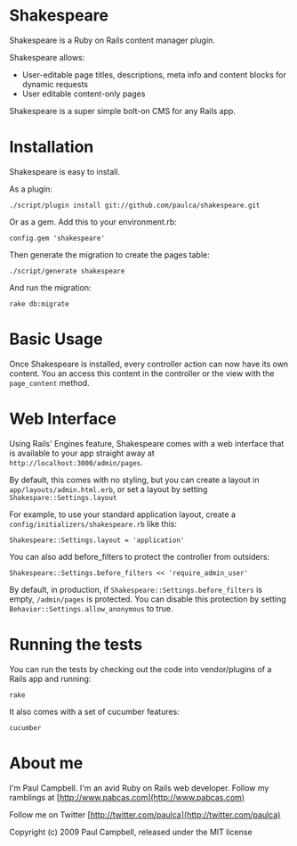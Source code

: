 Shakespeare
===========

Shakespeare is a Ruby on Rails content manager plugin.

Shakespeare allows:

- User-editable page titles, descriptions, meta info and content blocks for dynamic requests
- User editable content-only pages

Shakespeare is a super simple bolt-on CMS for any Rails app.

Installation
============

Shakespeare is easy to install.

As a plugin:

    ./script/plugin install git://github.com/paulca/shakespeare.git

Or as a gem. Add this to your environment.rb:

    config.gem 'shakespeare'

Then generate the migration to create the pages table:

    ./script/generate shakespeare

And run the migration:

    rake db:migrate

Basic Usage
===========

Once Shakespeare is installed, every controller action can now have its own content. You an access this content in the controller or the view with the `page_content` method.

Web Interface
=============

Using Rails' Engines feature, Shakespeare comes with a web interface that is available to your app straight away at `http://localhost:3000/admin/pages`.

By default, this comes with no styling, but you can create a layout in `app/layouts/admin.html.erb`, or set a layout by setting `Shakespare::Settings.layout`

For example, to use your standard application layout, create a `config/initializers/shakespeare.rb` like this:

    Shakespeare::Settings.layout = 'application'

You can also add before_filters to protect the controller from outsiders:

    Shakespeare::Settings.before_filters << 'require_admin_user'
    
By default, in production, if `Shakespeare::Settings.before_filters` is empty, `/admin/pages` is protected. You can disable this protection by setting `Behavior::Settings.allow_anonymous` to true.

Running the tests
=================

You can run the tests by checking out the code into vendor/plugins of a Rails app and running:

    rake

It also comes with a set of cucumber features:

    cucumber

About me
========

I'm Paul Campbell. I'm an avid Ruby on Rails web developer. Follow my ramblings at [http://www.pabcas.com](http://www.pabcas.com)

Follow me on Twitter [http://twitter.com/paulca](http://twitter.com/paulca)

Copyright (c) 2009 Paul Campbell, released under the MIT license